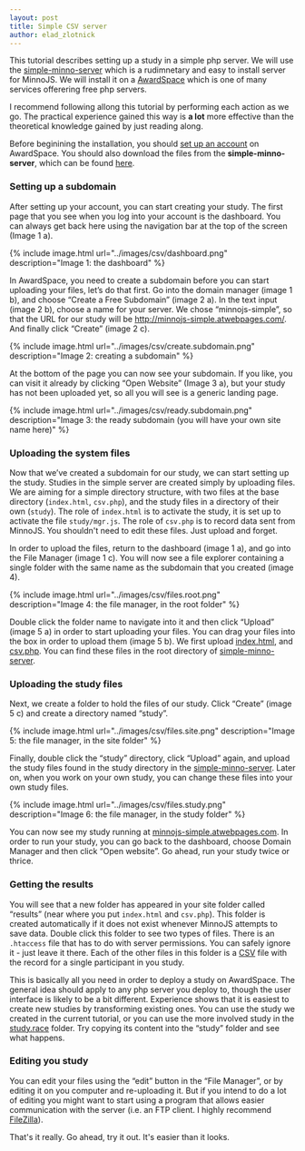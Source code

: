 ```yaml
---
layout: post
title: Simple CSV server
author: elad_zlotnick
---
```


This tutorial describes setting up a study in a simple php server.
We will use the [simple-minno-server](https://github.com/minnojs/simple-minno-server) which is a rudimnetary and easy to install server for MinnoJS.
We will install it on a [AwardSpace](https://www.awardspace.com) 
which is one of many services offerering free php servers.

I recommend following allong this tutorial by performing each action as we go.
The practical experience gained this way is **a lot** more effective 
than the theoretical knowledge gained by just reading along.

Before beginining the installation, you should [set up an account](https://www.awardspace.com/free-web-hosting-registration/) on AwardSpace.
You should also download the files from the **simple-minno-server**, which can be found [here](https://github.com/minnojs/simple-minno-server/archive/master.zip).

### Setting up a subdomain
After setting up your account, you can start creating your study.
The first page that you see when you log into your account is the dashboard.
You can always get back here using the navigation bar at the top of the screen (Image 1 a).

{% include image.html url="../images/csv/dashboard.png" description="Image 1: the dashboard" %}

In AwardSpace, you need to create a subdomain before you can start uploading your files, let’s do that first.
Go into the domain manager (image 1 b), and choose “Create a Free Subdomain” (image 2 a).
In the text input (image 2 b), choose a name for your server. 
We chose “minnojs-simple”, so that the URL for our study will be http://minnojs-simple.atwebpages.com/.
And finally click “Create” (image 2 c).

{% include image.html url="../images/csv/create.subdomain.png" description="Image 2: creating a subdomain" %}
 
At the bottom of the page you can now see your subdomain. 
If you like, you can visit it already by clicking “Open Website” (Image 3 a), 
but your study has not been uploaded yet, so all you will see is a generic landing page.

{% include image.html url="../images/csv/ready.subdomain.png" description="Image 3: the ready subdomain (you will have your own site name here)" %}

### Uploading the system files

Now that we’ve created a subdomain for our study, we can start setting up the study.
Studies in the simple server are created simply by uploading files. 
We are aiming for a simple directory structure, 
with two files at the base directory (`index.html`, `csv.php`),
and the study files in a directory of their own (`study`).
The role of `index.html` is to activate the study, it is set up to activate the file `study/mgr.js`.
The role of `csv.php` is to record data sent from MinnoJS.
You shouldn't need to edit these files. Just upload and forget.

In order to upload the files, return to the dashboard (image 1 a), and go into the File Manager (image 1 c). 
You will now see a file explorer containing a single folder 
with the same name as the subdomain that you created (image 4).

{% include image.html url="../images/csv/files.root.png" description="Image 4: the file manager, in the root folder" %}

Double click the folder name to navigate into it and then click “Upload” (image 5 a) 
in order to start uploading your files.
You can drag your files into the box in order to upload them (image 5 b).
We first upload [index.html](https://github.com/minnojs/simple-minno-server/blob/master/index.html), and [csv.php](https://github.com/minnojs/simple-minno-server/blob/master/csv.php). 
You can find these files in the root directory of [simple-minno-server](https://github.com/minnojs/simple-minno-server).

### Uploading the study files

Next, we create a folder to hold the files of our study.
Click “Create” (image 5 c) and create a directory named “study”. 
 
{% include image.html url="../images/csv/files.site.png" description="Image 5: the file manager, in the site folder" %}

Finally, double click the “study” directory, click “Upload” again, and upload the study files 
found in the study directory in the [simple-minno-server](https://github.com/minnojs/simple-minno-server).
Later on, when you work on your own study, you can change these files into your own study files.

{% include image.html url="../images/csv/files.study.png" description="Image 6: the file manager, in the study folder" %}

You can now see my study running at [minnojs-simple.atwebpages.com](http://minnojs-simple.atwebpages.com/).
In order to run your study, you can go back to the dashboard, choose Domain Manager and then click “Open website”.
Go ahead, run your study twice or thrice.

### Getting the results

You will see that a new folder has appeared in your site folder called “results” (near where you put `index.html` and `csv.php`).
This folder is created automatically if it does not exist whenever MinnoJS attempts to save data.
Double click this folder to see two types of files. 
There is an `.htaccess` file that has to do with server permissions.
You can safely ignore it - just leave it there. Each of the other files in this folder is a [CSV](https://en.wikipedia.org/wiki/Comma-separated_values
) file with the record for a single participant in you study.

This is basically all you need in order to deploy a study on AwardSpace.
The general idea should apply to any php server you deploy to, though the user interface is likely to be a bit different.
Experience shows that it is easiest to create new studies by transforming existing ones. 
You can use the study we created in the current tutorial, or you can use the more involved study in the [study.race](https://github.com/minnojs/simple-minno-server/tree/master/study.race) folder. 
Try copying its content into the “study” folder and see what happens.

### Editing you study

You can edit your files using the “edit” button in the “File Manager”,
or by editing it on you computer and re-uploading it.
But if you intend to do a lot of editing you might want to start using a program that allows easier
communication with the server (i.e. an FTP client. I highly recommend [FileZilla]( https://filezilla-project.org/
)).

That's it really.
Go ahead, try it out.
It's easier than it looks.
